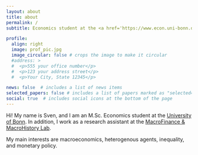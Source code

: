 ```yaml
---
layout: about
title: about
permalink: /
subtitle: Economics student at the <a href='https://www.econ.uni-bonn.de/en?set_language=en'>University of Bonn</a>.

profile:
  align: right
  image: prof_pic.jpg
  image_circular: false # crops the image to make it circular
  #address: >
  #  <p>555 your office number</p>
  #  <p>123 your address street</p>
  #  <p>Your City, State 12345</p>

news: false  # includes a list of news items
selected_papers: false # includes a list of papers marked as "selected={true}"
social: true  # includes social icons at the bottom of the page
---
```


Hi! My name is Sven, and I am an M.Sc. Economics student at the <a href='https://www.econ.uni-bonn.de/en?set_language=en'>University of Bonn</a>. In addition, I work as a research assistant at the <a href='https://www.macrohistory.net'>MacroFinance & MacroHistory Lab</a>.

My main interests are macroeconomics, heterogenous agents, inequality, and monetary policy.
